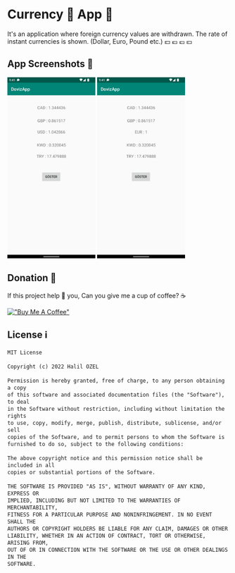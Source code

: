 # Currency 💸 App 📱

It's an application where foreign currency values are withdrawn. The rate of instant currencies is shown. (Dollar, Euro, Pound etc.) 💵 💶 💷 💴

## App Screenshots 📸

<img src="https://github.com/halilozel1903/DovizApp/blob/master/app/src/main/res/drawable/screen_1.png" width="200"/>  <img src="https://github.com/halilozel1903/DovizApp/blob/master/app/src/main/res/drawable/screen_2.png" width="200"/> 

## Donation 💸

If this project help 💁 you, Can you give me a cup of coffee? ☕

[!["Buy Me A Coffee"](https://www.buymeacoffee.com/assets/img/custom_images/orange_img.png)](https://www.buymeacoffee.com/halilozel1903)


## License ℹ️
```
MIT License

Copyright (c) 2022 Halil OZEL

Permission is hereby granted, free of charge, to any person obtaining a copy
of this software and associated documentation files (the "Software"), to deal
in the Software without restriction, including without limitation the rights
to use, copy, modify, merge, publish, distribute, sublicense, and/or sell
copies of the Software, and to permit persons to whom the Software is
furnished to do so, subject to the following conditions:

The above copyright notice and this permission notice shall be included in all
copies or substantial portions of the Software.

THE SOFTWARE IS PROVIDED "AS IS", WITHOUT WARRANTY OF ANY KIND, EXPRESS OR
IMPLIED, INCLUDING BUT NOT LIMITED TO THE WARRANTIES OF MERCHANTABILITY,
FITNESS FOR A PARTICULAR PURPOSE AND NONINFRINGEMENT. IN NO EVENT SHALL THE
AUTHORS OR COPYRIGHT HOLDERS BE LIABLE FOR ANY CLAIM, DAMAGES OR OTHER
LIABILITY, WHETHER IN AN ACTION OF CONTRACT, TORT OR OTHERWISE, ARISING FROM,
OUT OF OR IN CONNECTION WITH THE SOFTWARE OR THE USE OR OTHER DEALINGS IN THE
SOFTWARE.
```
